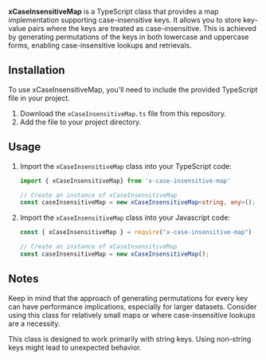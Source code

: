 **xCaseInsensitiveMap** is a TypeScript class that provides a map implementation supporting case-insensitive keys. It allows you to store key-value pairs where the keys are treated as case-insensitive. This is achieved by generating permutations of the keys in both lowercase and uppercase forms, enabling case-insensitive lookups and retrievals.

## Installation

To use xCaseInsensitiveMap, you'll need to include the provided TypeScript file in your project.

1. Download the `xCaseInsensitiveMap.ts` file from this repository.
2. Add the file to your project directory.

## Usage

1. Import the `xCaseInsensitiveMap` class into your TypeScript code:

   ```typescript
   import { xCaseInsensitiveMap} from 'x-case-insensitive-map'

   // Create an instance of xCaseInsensitiveMap
   const caseInsensitiveMap = new xCaseInsensitiveMap<string, any>();

2. Import the `xCaseInsensitiveMap` class into your Javascript code:

   ```javascript
   const { xCaseInsensitiveMap } = require("x-case-insensitive-map")

   // Create an instance of xCaseInsensitiveMap
   const caseInsensitiveMap = new xCaseInsensitiveMap();

## Notes

Keep in mind that the approach of generating permutations for every key can have performance implications, especially for larger datasets. Consider using this class for relatively small maps or where case-insensitive lookups are a necessity.

This class is designed to work primarily with string keys. Using non-string keys might lead to unexpected behavior.

